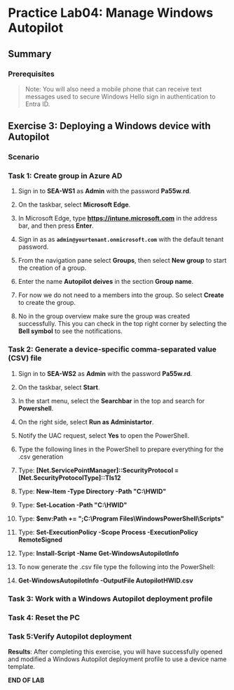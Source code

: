 # Practice Lab04: Manage Windows Autopilot

## Summary

### Prerequisites

  > Note: You will also need a mobile phone that can receive text messages used to secure Windows Hello sign in authentication to Entra ID.

## Exercise 3: Deploying a Windows device with Autopilot

### Scenario

### Task 1: Create group in Azure AD

1. Sign in to **SEA-WS1** as **Admin** with the password **Pa55w.rd**.

2. On the taskbar, select **Microsoft Edge**.

3. In Microsoft Edge, type **https://intune.microsoft.com** in the  address bar, and then press **Enter**. 

4. Sign in as as **`admin@yourtenant.onmicrosoft.com`** with the default tenant password.

5. From the navigation pane select **Groups**, then select **New group** to start the creation of a group.

6. Enter the name **Autopilot deives** in the section **Group name**.

7. For now we do not need to a members into the group. So select **Create** to create the group. 

8. No in the group overview make sure the group was created successfully. This you can check in the top right corner by selecting the **Bell symbol** to see the notifications.

### Task 2: Generate a device-specific comma-separated value (CSV) file

1. Sign in to **SEA-WS2** as **Admin** with the password **Pa55w.rd**.

2. On the taskbar, select **Start**.

3. In the start menu, select the **Searchbar** in the top and search for **Powershell**.

4. On the right side, select **Run as Administartor**.

5. Notify the UAC request, select **Yes** to open the PowerShell.

6. Type the following lines in the PowerShell to prepare everything for the .csv generation

7. Type:  **[Net.ServicePointManager]::SecurityProtocol = [Net.SecurityProtocolType]::Tls12**

8. Type: **New-Item -Type Directory -Path "C:\HWID"**

9. Type: **Set-Location -Path "C:\HWID"**

10. Type: **$env:Path += ";C:\Program Files\WindowsPowerShell\Scripts"**

11. Type: **Set-ExecutionPolicy -Scope Process -ExecutionPolicy RemoteSigned**

12. Type: **Install-Script -Name Get-WindowsAutopilotInfo**

14. To now generate the .csv file type the following into the PowerShell:

13. **Get-WindowsAutopilotInfo -OutputFile AutopilotHWID.csv**

### Task 3: Work with a Windows Autopilot deployment profile


### Task 4: Reset the PC


### Task 5:Verify Autopilot deployment

**Results**: After completing this exercise, you will have successfully opened and modified a Windows Autopilot deployment profile to use a device name template.

**END OF LAB**